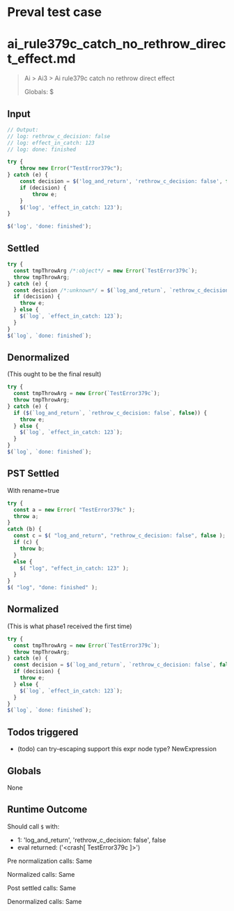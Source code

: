 # Preval test case

# ai_rule379c_catch_no_rethrow_direct_effect.md

> Ai > Ai3 > Ai rule379c catch no rethrow direct effect
>
> Globals: $

## Input

`````js filename=intro
// Output:
// log: rethrow_c_decision: false
// log: effect_in_catch: 123
// log: done: finished

try {
    throw new Error("TestError379c");
} catch (e) {
    const decision = $('log_and_return', 'rethrow_c_decision: false', false); // runtime: false
    if (decision) {
        throw e;
    }
    $('log', 'effect_in_catch: 123');
}

$('log', 'done: finished');
`````


## Settled


`````js filename=intro
try {
  const tmpThrowArg /*:object*/ = new Error(`TestError379c`);
  throw tmpThrowArg;
} catch (e) {
  const decision /*:unknown*/ = $(`log_and_return`, `rethrow_c_decision: false`, false);
  if (decision) {
    throw e;
  } else {
    $(`log`, `effect_in_catch: 123`);
  }
}
$(`log`, `done: finished`);
`````


## Denormalized
(This ought to be the final result)

`````js filename=intro
try {
  const tmpThrowArg = new Error(`TestError379c`);
  throw tmpThrowArg;
} catch (e) {
  if ($(`log_and_return`, `rethrow_c_decision: false`, false)) {
    throw e;
  } else {
    $(`log`, `effect_in_catch: 123`);
  }
}
$(`log`, `done: finished`);
`````


## PST Settled
With rename=true

`````js filename=intro
try {
  const a = new Error( "TestError379c" );
  throw a;
}
catch (b) {
  const c = $( "log_and_return", "rethrow_c_decision: false", false );
  if (c) {
    throw b;
  }
  else {
    $( "log", "effect_in_catch: 123" );
  }
}
$( "log", "done: finished" );
`````


## Normalized
(This is what phase1 received the first time)

`````js filename=intro
try {
  const tmpThrowArg = new Error(`TestError379c`);
  throw tmpThrowArg;
} catch (e) {
  const decision = $(`log_and_return`, `rethrow_c_decision: false`, false);
  if (decision) {
    throw e;
  } else {
    $(`log`, `effect_in_catch: 123`);
  }
}
$(`log`, `done: finished`);
`````


## Todos triggered


- (todo) can try-escaping support this expr node type? NewExpression


## Globals


None


## Runtime Outcome


Should call `$` with:
 - 1: 'log_and_return', 'rethrow_c_decision: false', false
 - eval returned: ('<crash[ TestError379c ]>')

Pre normalization calls: Same

Normalized calls: Same

Post settled calls: Same

Denormalized calls: Same
